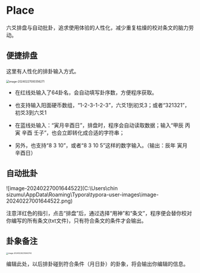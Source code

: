 # Place
六爻排盘与自动批卦，追求使用体验的人性化，减少重复枯燥的校对条文的脑力劳动。



## 便捷排盘

这里有人性化的排卦输入方式。

<img src="C:\Users\chin sizumu\AppData\Roaming\Typora\typora-user-images\image-20240227000356271.png" alt="image-20240227000356271" style="zoom: 50%;" />

- 在红线处输入了64卦名，会自动填写卦序数，方便程序获取。
- 也支持输入阳面硬币数组，“1-2-3-1-2-3”，六爻1到初爻3；或者“321321”，初爻3到六爻1

- 在蓝线处输入：“寅月辛酉日”，排盘时，程序会自动读取数据；输入“甲辰 丙寅 辛酉 壬子”，也会立即转化成合适的字符串；
- 另外，也支持“8 3 10”，或者“8 3 10 5”这样的数字输入。（输出：辰年 寅月 辛酉日）

## 自动批卦

![image-20240227001644522](C:\Users\chin sizumu\AppData\Roaming\Typora\typora-user-images\image-20240227001644522.png)

注意洋红色的指引，点击“排盘”后，通过选择“用神”和“条文”，程序便会替你校对你编写的所有条文(txt文件)，只有符合条文的条件才会输出。

## 卦象备注 

<img src="C:\Users\chin sizumu\AppData\Roaming\Typora\typora-user-images\image-20240226235842742.png" alt="image-20240226235842742" style="zoom: 33%;" />

编辑此处，以后排卦碰到符合条件（月日卦）的卦象，将会输出你编辑的信息。